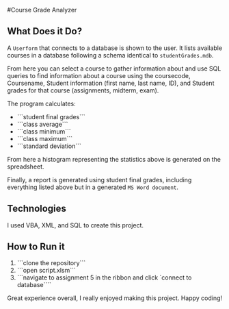 #Course Grade Analyzer

## What Does it Do?
A ```Userform``` that connects to a database is shown to the user. It lists available courses in a database following a schema identical to ```studentGrades.mdb```. 

From here you can select a course to gather information about and use SQL queries to find information about a course using the coursecode, Coursename, Student information (first name, last name, ID), and Student grades for that course (assignments, midterm, exam).

The program calculates:
<ul>
  <li>```student final grades```</li>
  <li>```class average```</li>
  <li>```class minimum```</li>
  <li>```class maximum``` </li>
  <li>```standard deviation``` </li>
</ul>

From here a histogram representing the statistics above is generated on the spreadsheet.  

Finally, a report is generated using student final grades, including everything listed above but in a generated ```MS Word document```.

## Technologies 
I used VBA, XML, and SQL to create this project. 

## How to Run it 
<ol>
  <li>```clone the repository```</li>
  <li>```open script.xlsm```</li>
  <li>```navigate to assignment 5 in the ribbon and click `connect to database````</li>
</ol>

Great experience overall, I really enjoyed making this project. Happy coding!
